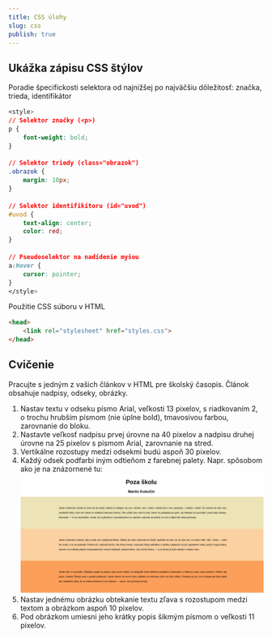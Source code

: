 ```yaml
---
title: CSS úlohy
slug: css
publish: true
---
```


## Ukážka zápisu CSS štýlov
Poradie špecifickosti selektora od najnižšej po najväčšiu dôležitosť: značka, trieda, identifikátor
```css
<style>
// Selektor značky (<p>)
p {
    font-weight: bold;
}

// Selektor triedy (class="obrazok")
.obrazok {
    margin: 10px;
}

// Selektor identifikítoru (id="uvod")
#uvod {
    text-align: center;
    color: red;
}

// Pseudoselektor na nadídenie myšou
a:hover {
    cursor: pointer;
}
</style>
```

Použitie CSS súboru v HTML
```html
<head>
    <link rel="stylesheet" href="styles.css">
</head>
```

## Cvičenie

Pracujte s jedným z vašich článkov v HTML pre školský časopis. Článok obsahuje nadpisy, odseky, obrázky.

1. Nastav textu v odseku písmo Arial, veľkosti 13 pixelov, s riadkovaním 2, o trochu hrubším písmom (nie úplne bold), tmavosivou farbou, zarovnanie do bloku.
2. Nastavte veľkosť nadpisu prvej úrovne na 40 pixelov a nadpisu druhej úrovne na 25 pixelov s písmom Arial, zarovnanie na stred.
3. Vertikálne rozostupy medzi odsekmi budú aspoň 30 pixelov.
4. Každý odsek podfarbi iným odtieňom z farebnej palety. Napr. spôsobom ako je na znázornené tu: ![Podfarbenie](css-podfarebenie.png)
5. Nastav jednému obrázku obtekanie textu zľava s rozostupom medzi textom a obrázkom aspoň 10 pixelov.
6. Pod obrázkom umiesni jeho krátky popis šikmým písmom o veľkosti 11 pixelov.


